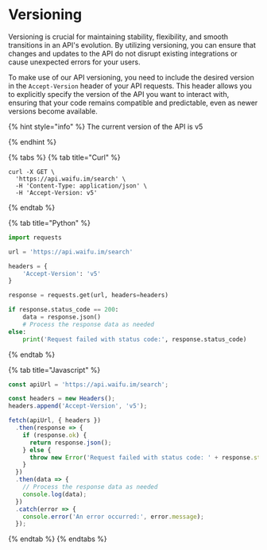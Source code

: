 # Versioning

Versioning is crucial for maintaining stability, flexibility, and smooth transitions in an API's evolution. By utilizing versioning, you can ensure that changes and updates to the API do not disrupt existing integrations or cause unexpected errors for your users.

To make use of our API versioning, you need to include the desired version in the `Accept-Version` header of your API requests. This header allows you to explicitly specify the version of the API you want to interact with, ensuring that your code remains compatible and predictable, even as newer versions become available.

{% hint style="info" %}
The current version of the API is v5


{% endhint %}

{% tabs %}
{% tab title="Curl" %}
```
curl -X GET \
  'https://api.waifu.im/search' \
  -H 'Content-Type: application/json' \
  -H 'Accept-Version: v5'
```
{% endtab %}

{% tab title="Python" %}
```python
import requests

url = 'https://api.waifu.im/search'

headers = {
    'Accept-Version': 'v5'
}

response = requests.get(url, headers=headers)

if response.status_code == 200:
    data = response.json()
    # Process the response data as needed
else:
    print('Request failed with status code:', response.status_code)

```
{% endtab %}

{% tab title="Javascript" %}
```javascript
const apiUrl = 'https://api.waifu.im/search';

const headers = new Headers();
headers.append('Accept-Version', 'v5');

fetch(apiUrl, { headers })
  .then(response => {
    if (response.ok) {
      return response.json();
    } else {
      throw new Error('Request failed with status code: ' + response.status);
    }
  })
  .then(data => {
    // Process the response data as needed
    console.log(data);
  })
  .catch(error => {
    console.error('An error occurred:', error.message);
  });

```
{% endtab %}
{% endtabs %}
